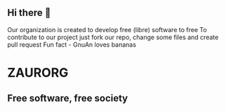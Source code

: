 ## Hi there 👋

Our organization is created to develop free (libre) software to free
To contribute to our project just fork our repo, change some files and create pull request
Fun fact - GnuAn loves bananas

# ZAURORG
## Free software, free society

